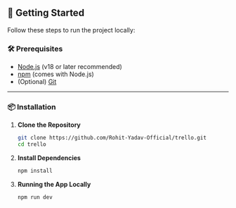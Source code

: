 ## 🚀 Getting Started

Follow these steps to run the project locally:

### 🛠️ Prerequisites

- [Node.js](https://nodejs.org/) (v18 or later recommended)
- [npm](https://www.npmjs.com/) (comes with Node.js)
- (Optional) [Git](https://git-scm.com/)

---

### 📦 Installation

1. **Clone the Repository**
   ```bash
   git clone https://github.com/Rohit-Yadav-Official/trello.git
   cd trello
2. **Install Dependencies**
   ```bash
   npm install
3. **Running the App Locally**
   ```bash
   npm run dev
